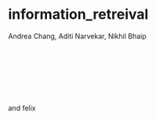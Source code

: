 # information_retreival
Andrea Chang, Aditi Narvekar, Nikhil Bhaip  
  
  
  
<br><br/>
<br><br/>
<br><br/>
  
  

and felix
